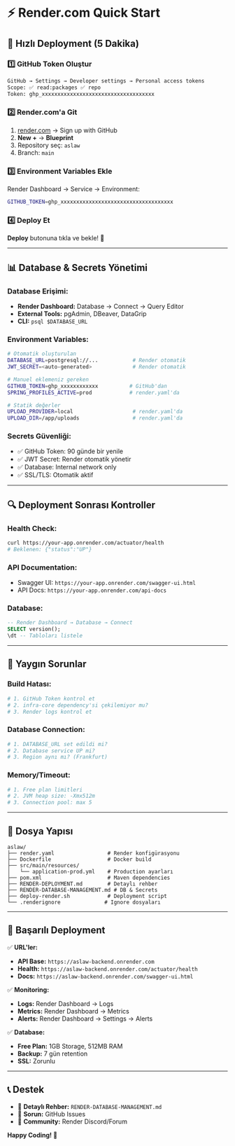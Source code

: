 # ⚡ Render.com Quick Start

## 🎯 Hızlı Deployment (5 Dakika)

### 1️⃣ GitHub Token Oluştur
```bash
GitHub → Settings → Developer settings → Personal access tokens
Scope: ✅ read:packages ✅ repo
Token: ghp_xxxxxxxxxxxxxxxxxxxxxxxxxxxxxxxxxxxx
```

### 2️⃣ Render.com'a Git
1. [render.com](https://render.com) → Sign up with GitHub
2. **New +** → **Blueprint**
3. Repository seç: `aslaw`
4. Branch: `main`

### 3️⃣ Environment Variables Ekle
Render Dashboard → Service → Environment:
```bash
GITHUB_TOKEN=ghp_xxxxxxxxxxxxxxxxxxxxxxxxxxxxxxxxxxxx
```

### 4️⃣ Deploy Et
**Deploy** butonuna tıkla ve bekle! 🚀

---

## 📊 Database & Secrets Yönetimi

### Database Erişimi:
- **Render Dashboard:** Database → Connect → Query Editor
- **External Tools:** pgAdmin, DBeaver, DataGrip
- **CLI:** `psql $DATABASE_URL`

### Environment Variables:
```bash
# Otomatik oluşturulan
DATABASE_URL=postgresql://...           # Render otomatik
JWT_SECRET=<auto-generated>             # Render otomatik

# Manuel eklemeniz gereken
GITHUB_TOKEN=ghp_xxxxxxxxxxxx          # GitHub'dan
SPRING_PROFILES_ACTIVE=prod            # render.yaml'da

# Statik değerler
UPLOAD_PROVIDER=local                   # render.yaml'da
UPLOAD_DIR=/app/uploads                 # render.yaml'da
```

### Secrets Güvenliği:
- ✅ GitHub Token: 90 günde bir yenile
- ✅ JWT Secret: Render otomatik yönetir
- ✅ Database: Internal network only
- ✅ SSL/TLS: Otomatik aktif

---

## 🔍 Deployment Sonrası Kontroller

### Health Check:
```bash
curl https://your-app.onrender.com/actuator/health
# Beklenen: {"status":"UP"}
```

### API Documentation:
- Swagger UI: `https://your-app.onrender.com/swagger-ui.html`
- API Docs: `https://your-app.onrender.com/api-docs`

### Database:
```sql
-- Render Dashboard → Database → Connect
SELECT version();
\dt -- Tabloları listele
```

---

## 🚨 Yaygın Sorunlar

### Build Hatası:
```bash
# 1. GitHub Token kontrol et
# 2. infra-core dependency'si çekilemiyor mu?
# 3. Render logs kontrol et
```

### Database Connection:
```bash
# 1. DATABASE_URL set edildi mi?
# 2. Database service UP mi?
# 3. Region aynı mı? (Frankfurt)
```

### Memory/Timeout:
```bash
# 1. Free plan limitleri
# 2. JVM heap size: -Xmx512m
# 3. Connection pool: max 5
```

---

## 📁 Dosya Yapısı

```
aslaw/
├── render.yaml                 # Render konfigürasyonu
├── Dockerfile                  # Docker build
├── src/main/resources/
│   └── application-prod.yml    # Production ayarları
├── pom.xml                     # Maven dependencies
├── RENDER-DEPLOYMENT.md        # Detaylı rehber
├── RENDER-DATABASE-MANAGEMENT.md # DB & Secrets
├── deploy-render.sh            # Deployment script
└── .renderignore              # Ignore dosyaları
```

---

## 🎉 Başarılı Deployment

✅ **URL'ler:**
- **API Base:** `https://aslaw-backend.onrender.com`
- **Health:** `https://aslaw-backend.onrender.com/actuator/health`
- **Docs:** `https://aslaw-backend.onrender.com/swagger-ui.html`

✅ **Monitoring:**
- **Logs:** Render Dashboard → Logs
- **Metrics:** Render Dashboard → Metrics
- **Alerts:** Render Dashboard → Settings → Alerts

✅ **Database:**
- **Free Plan:** 1GB Storage, 512MB RAM
- **Backup:** 7 gün retention
- **SSL:** Zorunlu

---

## 📞 Destek

- 📖 **Detaylı Rehber:** `RENDER-DATABASE-MANAGEMENT.md`
- 🐛 **Sorun:** GitHub Issues
- 💬 **Community:** Render Discord/Forum

**Happy Coding! 🚀** 